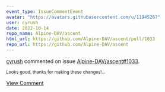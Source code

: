 ```yaml
---
event_type: IssueCommentEvent
avatar: "https://avatars.githubusercontent.com/u/1194526?"
user: cyrush
date: 2022-10-14
repo_name: Alpine-DAV/ascent
html_url: https://github.com/Alpine-DAV/ascent/pull/1033
repo_url: https://github.com/Alpine-DAV/ascent
---
```


<a href='https://github.com/cyrush' target='_blank'>cyrush</a> commented on issue <a href='https://github.com/Alpine-DAV/ascent/pull/1033' target='_blank'>Alpine-DAV/ascent#1033</a>.

<small>Looks good, thanks for making these changes!...</small>

<a href='https://github.com/Alpine-DAV/ascent/pull/1033' target='_blank'>View Comment</a>